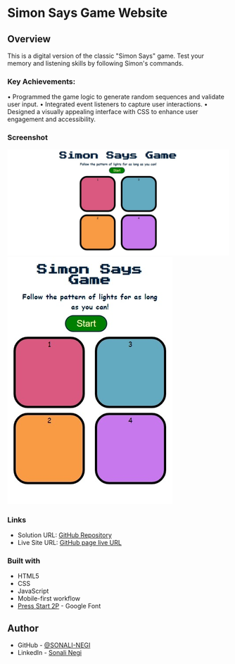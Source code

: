 # Simon Says Game Website

## Overview

This is a digital version of the classic "Simon Says" game. Test your memory and listening skills by following Simon's commands. 


### Key Achievements:
 • Programmed the game logic to generate random sequences and validate user input.
 • Integrated event listeners to capture user interactions.
 • Designed a visually appealing interface with CSS to enhance user engagement and accessibility.


### Screenshot

![](./images/desktop%20design.jpeg)
![](./images/mobile%20design.jpeg)


### Links
- Solution URL: [GitHub Repository](https://github.com/SONALI-NEGI/Simon-Says-Game.git)
- Live Site URL: [GitHub page live URL](https://sonali-negi.github.io/Simon-Says-Game/)


### Built with

-  HTML5 
- CSS 
- JavaScript
- Mobile-first workflow
- [Press Start 2P](https://fonts.googleapis.com/css?family=Press+Start+2P) - Google Font


## Author

- GitHub - [@SONALI-NEGI](https://github.com/SONALI-NEGI)
- LinkedIn - [Sonali Negi](https://www.linkedin.com/in/negisonali/)
